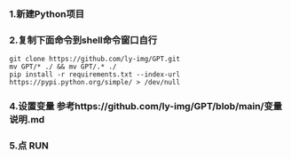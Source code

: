### 1.新建Python项目
### 2.复制下面命令到shell命令窗口自行
````
git clone https://github.com/ly-img/GPT.git
mv GPT/* ./ && mv GPT/.* ./
pip install -r requirements.txt --index-url https://pypi.python.org/simple/ > /dev/null
````
### 4.设置变量 参考https://github.com/ly-img/GPT/blob/main/变量说明.md
### 5.点 RUN
